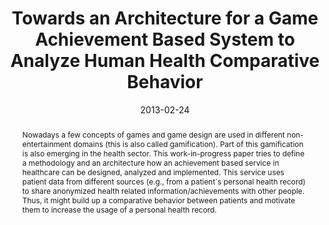 ---
abstract: Nowadays a few concepts of games and game design are used in different non-entertainment
  domains (this is also called gamification). Part of this gamification is also emerging
  in the health sector. This work-in-progress paper tries to define a methodology
  and an architecture how an achievement based service in healthcare can be designed,
  analyzed and implemented. This service uses patient data from different sources
  (e.g., from a patient´s personal health record) to share anonymized health related
  information/achievements with other people. Thus, it might build up a comparative
  behavior between patients and motivate them to increase the usage of a personal
  health record.
authors:
- René Baranyi
- Nadja Lederer
- Thomas Grechenig
date: '2013-02-24'
featured: false
publication_types:
- '0'
publishDate: '2013-02-24'
title: Towards an Architecture for a Game Achievement Based System to Analyze Human
  Health Comparative Behavior
url_pdf: ''
---